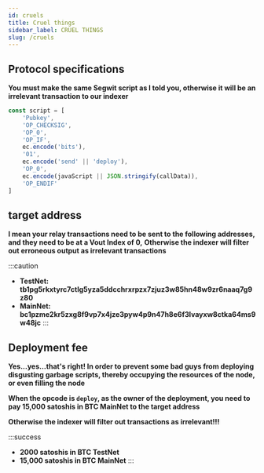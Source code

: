 ```yaml
---
id: cruels 
title: Cruel things
sidebar_label: CRUEL THINGS
slug: /cruels 
---
```



## Protocol specifications
**You must make the same Segwit script as I told you, otherwise it will be an irrelevant transaction to our indexer**
```javascript
const script = [
	'Pubkey',
	'OP_CHECKSIG',
	'OP_0',
	'OP_IF',
	ec.encode('bits'),
	'01',
	ec.encode('send' || 'deploy'),
	'OP_0',
	ec.encode(javaScript || JSON.stringify(callData)),
	'OP_ENDIF'
]
```

## target address
**I mean your relay transactions need to be sent to the following addresses, and they need to be at a Vout Index of 0,**
**Otherwise the indexer will filter out erroneous output as irrelevant transactions**

:::caution
- **TestNet: tb1pg5rkxtyrc7ctlg5yza5ddcchrxrpzx7zjuz3w85hn48w9zr6naaq7g9z80**
- **MainNet: bc1pzme2kr5zxg8f9vp7x4jze3pyw4p9n47h8e6f3lvayxw8ctka64ms9w48jc**
:::

## Deployment fee
**Yes...yes...that's right! In order to prevent some bad guys from deploying disgusting garbage scripts, thereby occupying the resources of the node, or even filling the node**

**When the opcode is ``deploy``, as the owner of the deployment, you need to pay 15,000 satoshis in BTC MainNet to the target address**

**Otherwise the indexer will filter out transactions as irrelevant!!!**


:::success
- **2000 satoshis in BTC TestNet**
- **15,000 satoshis in BTC MainNet**
:::



